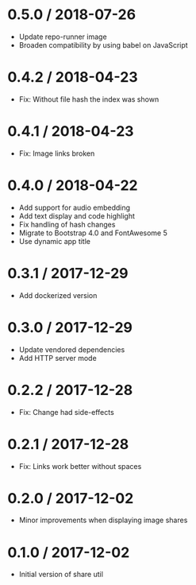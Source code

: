 # 0.5.0 / 2018-07-26

  * Update repo-runner image
  * Broaden compatibility by using babel on JavaScript

# 0.4.2 / 2018-04-23

  * Fix: Without file hash the index was shown

# 0.4.1 / 2018-04-23

  * Fix: Image links broken

# 0.4.0 / 2018-04-22

  * Add support for audio embedding
  * Add text display and code highlight
  * Fix handling of hash changes
  * Migrate to Bootstrap 4.0 and FontAwesome 5
  * Use dynamic app title

# 0.3.1 / 2017-12-29

  * Add dockerized version

# 0.3.0 / 2017-12-29

  * Update vendored dependencies
  * Add HTTP server mode

# 0.2.2 / 2017-12-28

  * Fix: Change had side-effects

# 0.2.1 / 2017-12-28

  * Fix: Links work better without spaces

# 0.2.0 / 2017-12-02

  * Minor improvements when displaying image shares

# 0.1.0 / 2017-12-02

  * Initial version of share util
